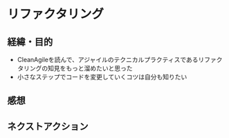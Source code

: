 # リファクタリング

## 経緯・目的

- CleanAgileを読んで、アジャイルのテクニカルプラクティスであるリファクタリングの知見をもっと溜めたいと思った
- 小さなステップでコードを変更していくコツは自分も知りたい

## 感想

## ネクストアクション
